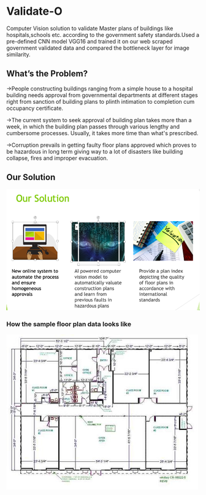 # Validate-O
Computer Vision solution to validate Master plans of buildings like hospitals,schools etc. according to the government safety standards.Used a pre-defined CNN model VGG16 and trained it on our web scraped government validated data and compared the bottleneck layer for image similarity.

## What’s the Problem?
->People constructing buildings ranging from a simple house to a hospital building needs approval from governmental departments at different stages right from sanction of building plans to plinth intimation to completion cum occupancy certificate.

->The current system to seek approval of building plan takes more than a week, in which the building plan passes through various lengthy and cumbersome processes. Usually, it takes more time than what's prescribed.

->Corruption prevails in getting faulty floor plans approved which proves to be hazardous in long term giving way to a lot of disasters like building collapse, fires and improper evacuation.


## Our Solution
![alt text](https://github.com/tanishg98/Validate-O/blob/master/Screen%20Shot%202019-04-23%20at%204.58.54%20PM.png)

### How the sample floor plan data looks like
![alt text](https://github.com/tanishg98/Validate-O/blob/master/schools_lake_plan.jpg)
